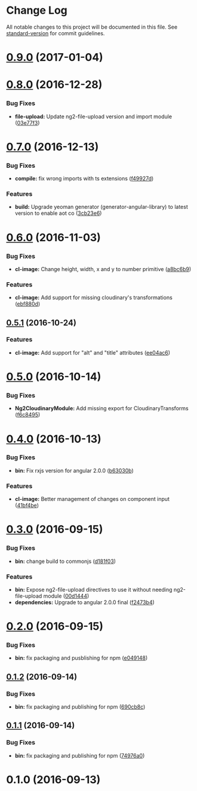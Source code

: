 # Change Log

All notable changes to this project will be documented in this file. See [standard-version](https://github.com/conventional-changelog/standard-version) for commit guidelines.

<a name="0.9.0"></a>
# [0.9.0](https://github.com/ekito/ng2-cloudinary/compare/v0.8.0...v0.9.0) (2017-01-04)



<a name="0.8.0"></a>
# [0.8.0](https://github.com/ekito/ng2-cloudinary/compare/v0.7.0...v0.8.0) (2016-12-28)


### Bug Fixes

* **file-upload:** Update ng2-file-upload version and import module ([03e77f3](https://github.com/ekito/ng2-cloudinary/commit/03e77f3))



<a name="0.7.0"></a>
# [0.7.0](https://github.com/ekito/ng2-cloudinary/compare/v0.6.0...v0.7.0) (2016-12-13)


### Bug Fixes

* **compile:** fix wrong imports with ts extensions ([f49927d](https://github.com/ekito/ng2-cloudinary/commit/f49927d))


### Features

* **build:** Upgrade yeoman generator (generator-angular-library) to latest version to enable aot co ([3cb23e6](https://github.com/ekito/ng2-cloudinary/commit/3cb23e6))



<a name="0.6.0"></a>
# [0.6.0](https://github.com/ekito/ng2-cloudinary/compare/v0.5.1...v0.6.0) (2016-11-03)


### Bug Fixes

* **cl-image:** Change height, width, x and y to number primitive ([a8bc6b9](https://github.com/ekito/ng2-cloudinary/commit/a8bc6b9))


### Features

* **cl-image:** Add support for missing cloudinary's transformations ([ebf880d](https://github.com/ekito/ng2-cloudinary/commit/ebf880d))



<a name="0.5.1"></a>
## [0.5.1](https://github.com/ekito/ng2-cloudinary/compare/v0.5.0...v0.5.1) (2016-10-24)


### Features

* **cl-image:** Add support for "alt" and "title" attributes ([ee04ac6](https://github.com/ekito/ng2-cloudinary/commit/ee04ac6))



<a name="0.5.0"></a>
# [0.5.0](https://github.com/ekito/ng2-cloudinary/compare/v0.4.0...v0.5.0) (2016-10-14)


### Bug Fixes

* **Ng2CloudinaryModule:** Add missing export for CloudinaryTransforms ([f6c8495](https://github.com/ekito/ng2-cloudinary/commit/f6c8495))



<a name="0.4.0"></a>
# [0.4.0](https://github.com/ekito/ng2-cloudinary/compare/v0.3.0...v0.4.0) (2016-10-13)


### Bug Fixes

* **bin:** Fix rxjs version for angular 2.0.0 ([b63030b](https://github.com/ekito/ng2-cloudinary/commit/b63030b))


### Features

* **cl-image:** Better management of changes on component input ([41bf4be](https://github.com/ekito/ng2-cloudinary/commit/41bf4be))



<a name="0.3.0"></a>
# [0.3.0](https://github.com/ekito/ng2-cloudinary/compare/v0.2.0...v0.3.0) (2016-09-15)


### Bug Fixes

* **bin:** change build to commonjs ([d181f03](https://github.com/ekito/ng2-cloudinary/commit/d181f03))


### Features

* **bin:** Expose ng2-file-upload directives to use it without needing ng2-file-upload module ([00d1444](https://github.com/ekito/ng2-cloudinary/commit/00d1444))
* **dependencies:** Upgrade to angular 2.0.0 final ([f2473b4](https://github.com/ekito/ng2-cloudinary/commit/f2473b4))



<a name="0.2.0"></a>
# [0.2.0](https://github.com/ekito/ng2-cloudinary/compare/v0.1.2...v0.2.0) (2016-09-15)


### Bug Fixes

* **bin:** fix packaging and pusblishing for npm ([e049148](https://github.com/ekito/ng2-cloudinary/commit/e049148))



<a name="0.1.2"></a>
## [0.1.2](https://github.com/ekito/ng2-cloudinary/compare/v0.1.1...v0.1.2) (2016-09-14)


### Bug Fixes

* **bin:** fix packaging and publishing for npm ([690cb8c](https://github.com/ekito/ng2-cloudinary/commit/690cb8c))



<a name="0.1.1"></a>
## [0.1.1](https://github.com/ekito/ng2-cloudinary/compare/v0.1.0...v0.1.1) (2016-09-14)


### Bug Fixes

* **bin:** fix packaging and publishing for npm ([74976a0](https://github.com/ekito/ng2-cloudinary/commit/74976a0))



<a name="0.1.0"></a>
# 0.1.0 (2016-09-13)
